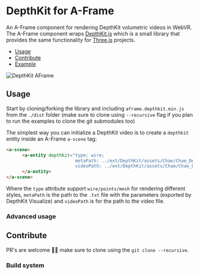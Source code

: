 # DepthKit for A-Frame
An A-Frame component for rendering DepthKit volumetric videos in WebVR. The A-Frame component wraps [DepthKit.js](https://github.com/juniorxsound/DepthKit.js) which is a small library that provides the same functionality for [Three.js](https://github.com/mrdoob/three.js) projects.
- [Usage](#usage)
- [Contribute](#contribute)
- [Example](https://juniorxsound.github.io/DepthKit-A-Frame/)

![DepthKit AFrame](https://github.com/juniorxsound/DepthKit-A-Frame/blob/master/docs/screenshot.png)

## Usage
Start by cloning/forking the library and including ```aframe.depthkit.min.js``` from the ```./dist``` folder (make sure to clone using ```--recursive``` flag if you plan to run the examples to clone the git submodules too)

The simplest way you can initialize a DepthKit video is to create a ```depthkit``` entity inside an A-Frame ```a-scene``` tag:
```html
<a-scene>
      <a-entity depthkit="type: wire;
                          metaPath: ../ext/DepthKit/assets/Chae/Chae_Demo_Upres.txt;
                          videoPath: ../ext/DepthKit/assets/Chae/Chae_Demo_Upres.webm;">
      </a-entity>
</a-scene>
```
Where the ```type``` attribute support ```wire/points/mesh``` for rendering different styles, ```metaPath``` is the path to the ```.txt``` file with the parameters (exported by DepthKit Visualize) and ```videoPath``` is for the path to the video file.

### Advanced usage

## Contribute
PR's are welcome ✊🏻 make sure to clone using the ```git clone --recursive```.

### Build system

